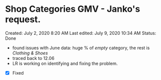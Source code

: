 # Shop Categories GMV - Janko's request.

Created: July 2, 2020 8:20 AM
Last edited: July 9, 2020 10:34 AM
Status: Done

- found issues with June data: huge % of *empty* category, the rest is *Clothing & Shoes*
- traced back to 12.06
- LR is working on identifying and fixing the problem.
- [x]  Fixed